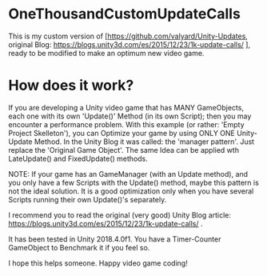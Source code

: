 # OneThousandCustomUpdateCalls

This is my custom version of [https://github.com/valyard/Unity-Updates, original Blog: https://blogs.unity3d.com/es/2015/12/23/1k-update-calls/ ], ready to be modified to make an optimum new video game.


# How does it work?

If you are developing a Unity video game that has MANY GameObjects, each one with its own 'Update()' Method (in its own Script); then you may encounter a performance problem. With this example (or rather: 'Empty Project Skelleton'), you can Optimize your game by using ONLY ONE Unity-Update Method. In the Unity Blog it was called: the 'manager pattern'. Just replace the 'Original Game Object'. The same Idea can be applied wth LateUpdate() and FixedUpdate() methods.

NOTE: If your game has an GameManager (with an Update method), and you only have a few Scripts with the Update() method, maybe this pattern is not the ideal solution. It is a good optimization only when you have several Scripts running their own Update()'s separately. 

I recommend you to read the original (very good) Unity Blog article: https://blogs.unity3d.com/es/2015/12/23/1k-update-calls/ .

It has been tested in Unity 2018.4.0f1. You have a Timer-Counter GameObject to Benchmark it if you feel so.

I hope this helps someone.
Happy video game coding!
